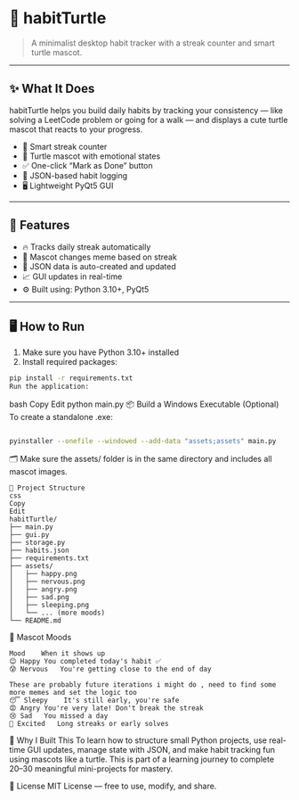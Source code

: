# 🐢 habitTurtle

> A minimalist desktop habit tracker with a streak counter and smart turtle mascot.

---

## ✨ What It Does

habitTurtle helps you build daily habits by tracking your consistency — like solving a LeetCode problem or going for a walk — and displays a cute turtle mascot that reacts to your progress.

- 🧠 Smart streak counter  
- 🐢 Turtle mascot with emotional states  
- ✅ One-click “Mark as Done” button  
- 📆 JSON-based habit logging  
- 🖥️ Lightweight PyQt5 GUI

---

## 🚀 Features

- 🔥 Tracks daily streak automatically
- 🐢 Mascot changes meme based on streak
- 📅 JSON data is auto-created and updated
- 📈 GUI updates in real-time
- ⚙️ Built using: Python 3.10+, PyQt5

---

## 🖥️ How to Run

1. Make sure you have Python 3.10+ installed
2. Install required packages:

```bash
pip install -r requirements.txt
Run the application:
```

bash
Copy
Edit
python main.py
📦 Build a Windows Executable (Optional)
To create a standalone .exe:
```bash

pyinstaller --onefile --windowed --add-data "assets;assets" main.py
```
🗂 Make sure the assets/ folder is in the same directory and includes all mascot images.
```
📁 Project Structure
css
Copy
Edit
habitTurtle/
├── main.py
├── gui.py
├── storage.py
├── habits.json
├── requirements.txt
├── assets/
│   ├── happy.png
│   ├── nervous.png
│   ├── angry.png
│   ├── sad.png
│   ├── sleeping.png
│   └── ... (more moods)
└── README.md
```
🐢 Mascot Moods
```
Mood	When it shows up
😊 Happy	You completed today's habit ✅
😰 Nervous	You're getting close to the end of day

These are probably future iterations i might do , need to find some more memes and set the logic too
😴 Sleepy	It's still early, you're safe
😡 Angry	You're very late! Don't break the streak
😢 Sad	You missed a day
🤩 Excited	Long streaks or early solves
```
🧠 Why I Built This
To learn how to structure small Python projects, use real-time GUI updates, manage state with JSON, and make habit tracking fun using mascots like a turtle. This is part of a learning journey to complete 20–30 meaningful mini-projects for mastery.

🔗 License
MIT License — free to use, modify, and share.
